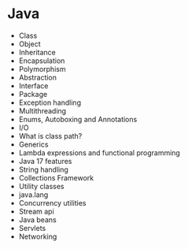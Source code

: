 
# Java

- Class
- Object
- Inheritance
- Encapsulation
- Polymorphism
- Abstraction
- Interface
- Package
- Exception handling
- Multithreading
- Enums, Autoboxing and Annotations
- I/O
- What is class path?
- Generics
- Lambda expressions and functional programming
- Java 17 features
- String handling
- Collections Framework
- Utility classes
- java.lang
- Concurrency utilities
- Stream api
- Java beans
- Servlets
- Networking

